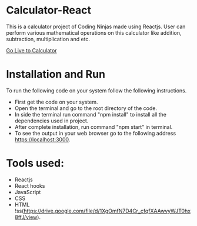 # Calculator-React
This is a calculator project of Coding Ninjas made using Reactjs. User can perform various mathematical operations on this calculator like addition, subtraction, multiplication and etc.

[Go Live to Calculator](https://calculator-react-0wa4.onrender.com/)

# Installation and Run
To run the following code on your system follow the following instructions.
- First get the code on your system.
- Open the terminal and go to the root directory of the code.
- In side the terminal run command "npm install" to install all the dependencies used in project.
- After complete installation, run command "npm start" in terminal.
- To see the output in your web browser go to the following address [https://localhost:3000](https://localhost:3000).

# Tools used:
- Reactjs
- React hooks
- JavaScript
- CSS
- HTML
!ss(https://drive.google.com/file/d/1XgOmfN7D4Cr_cfqfXAAwvyWJT0hx8ffJ/view).

